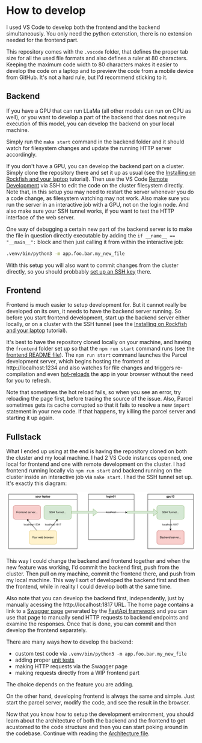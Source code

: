 # How to develop

I used VS Code to develop both the frontend and the backend simultaneously. You only need the python extenstion, there is no extension needed for the frontend part.

This repository comes with the `.vscode` folder, that defines the proper tab size for all the used file formats and also defines a ruler at 80 characters. Keeping the maximum code width to 80 characters makes it easier to develop the code on a laptop and to preview the code from a mobile device from GitHub. It's not a hard rule, but I'd recommend sticking to it.


## Backend

If you have a GPU that can run LLaMa (all other models can run on CPU as well), or you want to develop a part of the backend that does not require execution of this model, you can develop the backend on your local machine.

Simply run the `make start` command in the backend folder and it should watch for filesystem changes and update the running HTTP server accordingly.

If you don't have a GPU, you can develop the backend part on a cluster. Simply clone the repository there and set it up as usual (see the [Installing on Rockfish and your laptop](./installing-on-rockfish-and-your-laptop.md) tutorial). Then use the VS Code [Remote Development](https://code.visualstudio.com/docs/remote/remote-overview) via SSH to edit the code on the cluster filesystem directly. Note that, in this setup you may need to restart the server whenever you do a code change, as filesystem watching may not work. Also make sure you run the server in an interactive job with a GPU, not on the login node. And also make sure your SSH tunnel works, if you want to test the HTTP interface of the web server.

One way of debugging a certain new part of the backend server is to make the file in question directly executable by adding the `if __name__ == "__main__":` block and then just calling it from within the interactive job:

```bash
.venv/bin/python3 -m app.foo.bar.my_new_file
```

With this setup you will also want to commit changes from the cluster directly, so you should probbably [set up an SSH key](https://docs.github.com/en/authentication/connecting-to-github-with-ssh/adding-a-new-ssh-key-to-your-github-account) there.


## Frontend

Frontend is much easier to setup development for. But it cannot really be developed on its own, it needs to have the backend server running. So before you start frontend development, start up the backend server either locally, or on a cluster with the SSH tunnel (see the [Installing on Rockfish and your laptop](./installing-on-rockfish-and-your-laptop.md) tutorial).

It's best to have the repository cloned locally on your machine, and having the `frontend` folder set up so that the `npm run start` command runs (see the [frontend README file](../frontend/README.md)). The `npm run start` command launches the Parcel development server, which begins hosting the frontend at http://localhost:1234 and also watches for file changes and triggers re-compilation and even [hot-reloads](https://parceljs.org/features/development/#hot-reloading) the app in your browser without the need for you to refresh.

Note that sometimes the hot reload fails, so when you see an error, try reloading the page first, before tracing the source of the issue. Also, Parcel sometimes gets its cache corrupted so that it fails to resolve a new `import` statement in your new code. If that happens, try killing the parcel server and starting it up again.


## Fullstack

What I ended up using at the end is having the repository cloned on both the cluster and my local machine. I had 2 VS Code instances openned, one local for frontend and one with remote development on the cluster. I had frontend running locally via `npm run start` and backend running on the cluster inside an interactive job via `make start`. I had the SSH tunnel set up. It's exactly this diagram:

<img src="img/rockfish-ssh-setup.svg" alt="Diagram of the Rockfish setup with the SSH tunnel" />

This way I could change the backend and frontend together and when the new feature was working, I'd commit the backend first, push from the cluster. Then pull on my machine, commit the frontend there, and push from my local machine. This way I sort of developed the backend first and then the frontend, while in reality I could develop both at the same time.

Also note that you can develop the backend first, independently, just by manually acessing the http://localhost:1817 URL. The home page contains a link to a [Swagger page](https://editor.swagger.io/) generated by the [FastApi framework](https://fastapi.tiangolo.com/) and you can use that page to manually send HTTP requests to backend endpoints and examine the responses. Once that is done, you can commit and then develop the frontend separately.

There are many ways how to develop the backend:

- custom test code via `.venv/bin/python3 -m app.foo.bar.my_new_file`
- adding proper [unit tests](https://realpython.com/pytest-python-testing/)
- making HTTP requests via the Swagger page
- making requests directly from a WIP frontend part

The choice depends on the feature you are adding.

On the other hand, developing frontend is always the same and simple. Just start the parcel server, modify the code, and see the result in the browser.

Now that you know how to setup the development environment, you should learn about the architecture of both the backend and the frontend to get acustomed to the code structure and then you can start poking around in the codebase. Continue with reading the [Architecture file](architecture.md).
